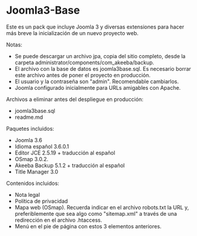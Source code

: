Joomla3-Base
============

Este es un pack que incluye Joomla 3 y diversas extensiones para hacer más breve la inicialización de un nuevo proyecto web.

Notas:
- Se puede descargar un archivo jpa, copia del sitio completo, desde la carpeta administrator/components/com_akeeba/backup.
- El archivo con la base de datos es joomla3base.sql. Es necesario borrar este archivo antes de poner el proyecto en producción.
- El usuario y la contraseña son "admin". Recomendable cambiarlos.
- Joomla configurado inicialmente para URLs amigables con Apache.

Archivos a eliminar antes del despliegue en producción:
- joomla3base.sql
- readme.md

Paquetes incluidos:
- Joomla 3.6
- Idioma español 3.6.0.1
- Editor JCE 2.5.19 + traducción al español
- OSmap 3.0.2.
- Akeeba Backup 5.1.2 + traducción al español
- Title Manager 3.0

Contenidos incluidos:
- Nota legal
- Política de privacidad
- Mapa web (OSmap). Recuerda indicar en el archivo robots.txt la URL y, preferiblemente que sea algo como "sitemap.xml" a través de una redirección en el archivo .htaccess.
- Menú en el pie de página con estos 3 elementos anteriores.
